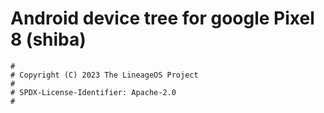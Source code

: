 # Android device tree for google Pixel 8 (shiba)

```
#
# Copyright (C) 2023 The LineageOS Project
#
# SPDX-License-Identifier: Apache-2.0
#
```
